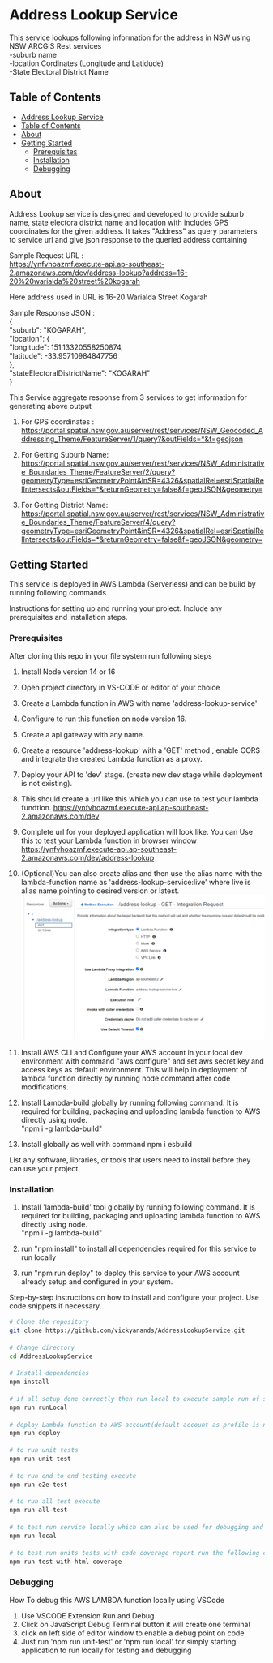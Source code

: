 # Address Lookup Service

This service lookups following information for the address in NSW using NSW ARCGIS Rest services  
-suburb name  
-location Cordinates (Longitude and Latidude)  
-State Electoral District Name

## Table of Contents

- [Address Lookup Service](#project-title)
- [Table of Contents](#table-of-contents)
- [About](#about)
- [Getting Started](#getting-started)
  - [Prerequisites](#prerequisites)
  - [Installation](#installation)
  - [Debugging](#Debugging)

## About

Address Lookup service is designed and developed to provide suburb name, state electora district name and location with includes GPS coordinates for the given address. It takes "Address" as query parameters to service url and give json response to the queried address containing

Sample Request URL :  
https://ynfvhoazmf.execute-api.ap-southeast-2.amazonaws.com/dev/address-lookup?address=16-20%20warialda%20street%20kogarah

Here address used in URL is 16-20 Warialda Street Kogarah

Sample Response JSON :  
{  
"suburb": "KOGARAH",  
"location": {  
"longitude": 151.13320558250874,  
"latitude": -33.95710984847756  
},  
"stateElectoralDistrictName": "KOGARAH"  
}

This Service aggregate response from 3 services to get information for generating above output

1. For GPS coordinates : https://portal.spatial.nsw.gov.au/server/rest/services/NSW_Geocoded_Addressing_Theme/FeatureServer/1/query?&outFields=*&f=geojson

2. For Getting Suburb Name: https://portal.spatial.nsw.gov.au/server/rest/services/NSW_Administrative_Boundaries_Theme/FeatureServer/2/query?geometryType=esriGeometryPoint&inSR=4326&spatialRel=esriSpatialRelIntersects&outFields=*&returnGeometry=false&f=geoJSON&geometry=

3. For Getting District Name: https://portal.spatial.nsw.gov.au/server/rest/services/NSW_Administrative_Boundaries_Theme/FeatureServer/4/query?geometryType=esriGeometryPoint&inSR=4326&spatialRel=esriSpatialRelIntersects&outFields=*&returnGeometry=false&f=geoJSON&geometry=

## Getting Started

This service is deployed in AWS Lambda (Serverless) and can be build by running following commands

Instructions for setting up and running your project. Include any prerequisites and installation steps.

### Prerequisites

After cloning this repo in your file system run following steps

1. Install Node version 14 or 16
2. Open project directory in VS-CODE or editor of your choice
3. Create a Lambda function in AWS with name 'address-lookup-service'
4. Configure to run this function on node version 16.
5. Create a api gateway with any name.
6. Create a resource 'address-lookup' with a 'GET' method , enable CORS and integrate the created Lambda function as a proxy.
7. Deploy your API to 'dev' stage. (create new dev stage while deployment is not existing).
8. This should create a url like this which you can use to test your lambda fundtion. https://ynfvhoazmf.execute-api.ap-southeast-2.amazonaws.com/dev
9. Complete url for your deployed application will look like. You can Use this to test your Lambda function in browser window
   https://ynfvhoazmf.execute-api.ap-southeast-2.amazonaws.com/dev/address-lookup
10. (Optional)You can also create alias and then use the alias name with the lambda-function name as 'address-lookup-service:live' where live is alias name pointing to desired version or latest.
    ![Alt text](image.png)
11. Install AWS CLI and Configure your AWS account in your local dev environment with command "aws configure" and set aws secret key and access keys as default environment. This will help in deployment of lambda function directly by running node command after code modifications.

12. Install Lambda-build globally by running following command. It is required for building, packaging and uploading lambda function to AWS directly using node.  
    "npm i -g lambda-build"

13. Install globally as well with command
    npm i esbuild

List any software, libraries, or tools that users need to install before they can use your project.

### Installation

1. Install 'lambda-build' tool globally by running following command. It is required for building, packaging and uploading lambda function to AWS directly using node.  
   "npm i -g lambda-build"

2. run "npm install" to install all dependencies required for this service to run locally

3. run "npm run deploy" to deploy this service to your AWS account already setup and configured in your system.

Step-by-step instructions on how to install and configure your project. Use code snippets if necessary.

```bash
# Clone the repository
git clone https://github.com/vickyanands/AddressLookupService.git

# Change directory
cd AddressLookupService

# Install dependencies
npm install

# if all setup done correctly then run local to execute sample run of service locally this can also be used for debugging purposes
npm run runLocal

# deploy Lambda function to AWS account(default account as profile is not mentioned)
npm run deploy

# to run unit tests
npm run unit-test

# to run end to end testing execute
npm run e2e-test

# to run all test execute
npm run all-test

# to test run service locally which can also be used for debugging and random testing
npm run local

# to test run units tests with code coverage report run the following command its is using nyc to run code coverage, overall 100% it will produce a coverage report under converage folder,
npm run test-with-html-coverage

```

### Debugging

How To debug this AWS LAMBDA function locally using VSCode

1. Use VSCODE Extension Run and Debug
2. Click on JavaScript Debug Terminal button it will create one terminal
3. click on left side of editor window to enable a debug point on code
4. Just run 'npm run unit-test' or 'npm run local' for simply starting application to run locally for testing and debugging
